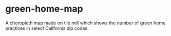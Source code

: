 # green-home-map
A choropleth map made on tile mill which shows the number of green home practices in select California zip codes. 
